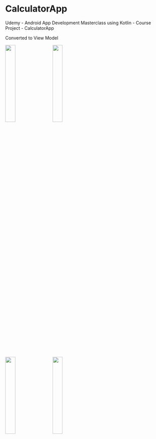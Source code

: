 # CalculatorApp
Udemy - Android App Development Masterclass using Kotlin - Course Project - CalculatorApp

Converted to View Model


<img src="https://user-images.githubusercontent.com/30619162/174648717-20c2a6b0-8605-41d4-b1bc-9aef3383b5de.png" width="25%">  &nbsp;&nbsp;&nbsp;&nbsp;      <img src="https://user-images.githubusercontent.com/30619162/174648724-06ef0f19-8d5c-4756-bc4f-5832467cb1d1.png" width="25%"> 


<img src="https://user-images.githubusercontent.com/30619162/174648725-8e606860-1ffa-4757-86aa-0d54e95d8eff.gif" width="25%">  &nbsp;&nbsp;&nbsp;&nbsp;   <img src="https://user-images.githubusercontent.com/30619162/174648732-89395d06-7519-49e0-9713-0bdf437a8841.gif" width="25%"> 
